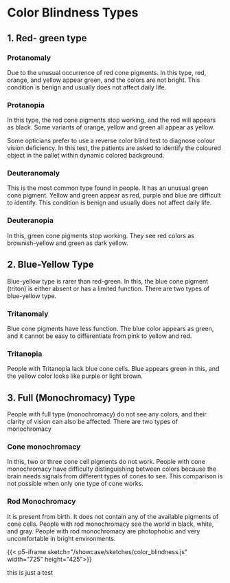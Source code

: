 # Color Blindness Types

## 1. Red- green type
					

### Protanomaly
    
Due to the unusual occurrence of red cone pigments. In this type, red, orange, and yellow appear green, and the colors are not bright. This condition is benign and usually does not affect daily life.

### Protanopia 

In this type, the red cone pigments stop working, and the red will appears as black. Some variants of orange, yellow and green all appear as yellow.

Some opticians prefer to use a reverse color blind test to diagnose colour vision deficiency. In this test, the patients are asked to identify the coloured object in the pallet within dynamic colored background.

### Deuteranomaly

This is the most common type found in people. It has an unusual green cone pigment. Yellow and green appear as red, purple and blue are difficult to identify. This condition is benign and usually does not affect daily life.

### Deuteranopia 
In this, green cone pigments stop working. They see red colors as brownish-yellow and green as dark yellow.

## 2. Blue-Yellow Type

Blue-yellow type is rarer than red-green. In this, the blue cone pigment (triton) is either absent or has a limited function. There are two types of blue-yellow type.

### Tritanomaly 
Blue cone pigments have less function. The blue color appears as green, and it cannot be easy to differentiate from pink to yellow and red.

### Tritanopia 
People with Tritanopia lack blue cone cells. Blue appears green in this, and the yellow color looks like purple or light brown.

## 3. Full (Monochromacy) Type

People with full type (monochromacy) do not see any colors, and their clarity of vision can also be affected. There are two types of monochromacy

### Cone monochromacy

In this, two or three cone cell pigments do not work. People with cone monochromacy have difficulty distinguishing between colors because the brain needs signals from different types of cones to see. This comparison is not possible when only one type of cone works.

### Rod Monochromacy

It is present from birth. It does not contain any of the available pigments of cone cells. People with rod monochromacy see the world in black, white, and gray. People with rod monochromacy are photophobic and very uncomfortable in bright environments.

{{< p5-iframe sketch="/showcase/sketches/color_blindness.js" width="725" height="425">}}

this is just a test
